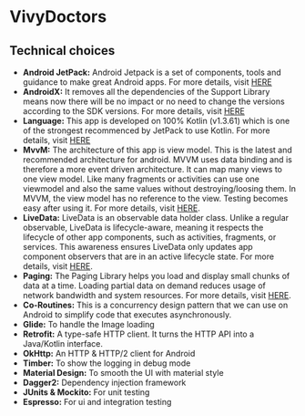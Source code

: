 # VivyDoctors

## Technical choices
- **Android JetPack:** Android Jetpack is a set of components, tools and guidance to make great Android apps. For more details, visit [HERE](https://developer.android.com/jetpack)
- **AndroidX:** It removes all the dependencies of the Support Library means now there will be no impact or no need to change the versions according to the SDK versions. For more details, visit [HERE](https://developer.android.com/jetpack/androidx)
- **Language:** This app is developed on 100% Kotlin (v1.3.61) which is one of the strongest recommenced by JetPack to use Kotlin. For more details, visit [HERE](https://developer.android.com/kotlin/ktx.html)
- **MvvM:** The architecture of this app is view model. This is the latest and recommended architecture for android. MVVM uses data binding and is therefore a more event driven architecture. It can map many views to one view model. Like many fragments or activities can use one viewmodel and also the same values without destroying/loosing them. In MVVM, the view model has no reference to the view. Testing becomes easy after using it. For more details, visit [HERE](https://developer.android.com/topic/libraries/architecture/viewmodel).
- **LiveData:** LiveData is an observable data holder class. Unlike a regular observable, LiveData is lifecycle-aware, meaning it respects the lifecycle of other app components, such as activities, fragments, or services. This awareness ensures LiveData only updates app component observers that are in an active lifecycle state. For more details, visit [HERE](https://developer.android.com/topic/libraries/architecture/livedata).
- **Paging:** The Paging Library helps you load and display small chunks of data at a time. Loading partial data on demand reduces usage of network bandwidth and system resources. For more details, visit [HERE](https://developer.android.com/topic/libraries/architecture/paging/).
- **Co-Routines:** This is a concurrency design pattern that we can use on Android to simplify code that executes asynchronously. 
- **Glide:** To handle the Image loading
- **Retrofit:** A type-safe HTTP client. It turns the HTTP API into a Java/Kotlin interface. 
- **OkHttp:** An HTTP & HTTP/2 client for Android 
- **Timber:** To show the logging in debug mode
- **Material Design:** To smooth the UI with material style
- **Dagger2:** Dependency injection framework 
- **JUnits & Mockito:** For unit testing
- **Espresso:** For ui and integration testing
